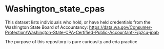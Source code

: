 # Washington_state_cpas
 This dataset lists individuals who hold, or have held credentials from the Washington State Board of Accountancy: https://data.wa.gov/Consumer-Protection/Washington-State-CPA-Certified-Public-Accountant-F/pzcu-jpab

 
The purpose of this repository is pure curiousity and eda practice
